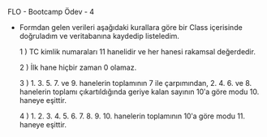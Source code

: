 
FLO - Bootcamp Ödev - 4

- Formdan gelen verileri aşağıdaki kurallara göre bir Class içerisinde doğruladım ve veritabanına kaydedip listeledim.

    1 ) TC kimlik numaraları 11 hanelidir ve her hanesi rakamsal değerdedir.
    
    2 ) İlk hane hiçbir zaman 0 olamaz.
    
    3 ) 1. 3. 5. 7. ve 9. hanelerin toplamının 7 ile çarpımından, 2. 4. 6. ve 8. hanelerin toplamı çıkartıldığında geriye kalan sayının 10ʹa göre modu 10. haneye eşittir.

    4 ) 1. 2. 3. 4. 5. 6. 7. 8. 9. 10. hanelerin toplamının 10ʹa göre modu 11. haneye eşittir.
